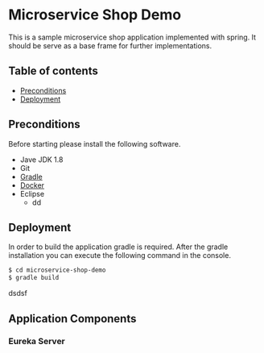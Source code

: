 # Microservice Shop Demo
This is a sample microservice shop application implemented with spring. It should be serve as a base frame for further implementations.

## Table of contents

*  [Preconditions](#preconditions)
*  [Deployment](#deployment)



## Preconditions
Before starting please install the following software.

 * Jave JDK 1.8
 * Git 
 * [Gradle](https://gradle.org/install/)
 * [Docker](https://www.docker.com/community-edition#/download)
 * Eclipse
 	* dd
 

## Deployment
In order to build the application gradle is required. After the gradle installation you can execute the following command in the console. 

```bash
$ cd microservice-shop-demo
$ gradle build
```
dsdsf

## Application Components

### Eureka Server 